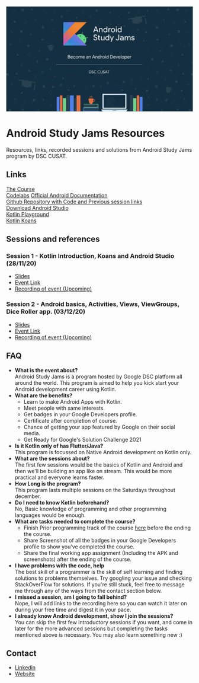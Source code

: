 ![](./assets/Banner.jpg)
# Android Study Jams Resources
Resources, links, recorded sessions and solutions from Android Study Jams program by DSC CUSAT.

## Links
[The Course](https://g.co/android/studyjams)  
[Codelabs](codelabs.developers.google.com)
[Official Android Documentation](developer.android.com)   
[Github Repository with Code and Previous session links](https://github.com/DSCCUSAT/Android-Study-Jams-Resources)   
[Download Android Studio](developer.android.com/studio)  
[Kotlin Playground](play.kotlinlang.org)  
[Kotlin Koans](play.kotlinlang.org/koans/overview)

## Sessions and references

### Session 1 - Kotlin Introduction, Koans and Android Studio (28/11/20)
- [Slides](https://docs.google.com/presentation/d/1OPBYkuMV2E_xey0hvmBe08-eGWSsWlh-ZzQxk7TP6Io/edit?usp=sharing)
- [Event Link](https://dsc.community.dev/events/details/developer-student-clubs-cochin-university-of-science-and-technology-presents-android-study-jams/#/)
- [Recording of event (Upcoming)]()

### Session 2 - Android basics, Activities, Views, ViewGroups, Dice Roller app. (03/12/20)
- [Slides](https://docs.google.com/presentation/d/1PC7EZQMV5Pv6MATj1lU4LY7HXUaQ61YBA-qdifzo1m8/edit?usp=sharing)
- [Event Link](https://dsc.community.dev/events/details/developer-student-clubs-cochin-university-of-science-and-technology-presents-android-study-jams-ii/#/)
- [Recording of event (Upcoming)]()
  
## FAQ
- **What is the event about?**  
    Android Study Jams is a program hosted by Google DSC platform all around the world. This program is aimed to help you kick start your Android development career using Kotlin.
- **What are the benefits?**  
    * Learn to make Android Apps with Kotlin.
    * Meet people with same interests.
    * Get badges in your Google Developers profile.
    * Certificate after completion of course.
    * Chance of getting your app featured by Google on their social media.
    * Get Ready for Google's Solution Challenge 2021
- **Is it Kotlin only of has Flutter/Java?**  
    This program is focussed on Native Android development on Kotlin only.
- **What are the sessions about?**  
    The first few sessions would be the basics of Kotlin and Android and then we'll be building an app like on stream. This would be more practical and everyone learns faster.
- **How Long is the program?**  
    This program lasts multiple sessions on the Saturdays throughout december.
- **Do I need to know Kotlin beforehand?**  
    No, Basic knowledge of programming and other programming languages would be enough.
- **What are tasks needed to complete the course?**  
    * Finish Prior programming track of the course [here](https://g.co/android/studyjams) before the ending the course.
    * Share Screenshot of all the badges in your Google Developers profile to show you've completed the course.
    * Share the final working app assignment (Including the APK and screenshots) after the ending of the course.
- **I have problems with the code, help**  
    The best skill of a programmer is the skill of self learning and finding solutions to problems themselves. Try googling your issue and checking StackOverFlow for solutions. If you're still stuck, feel free to message me through any of the ways from the contact section below.
- **I missed a session, am I going to fall behind?**  
    Nope, I will add links to the recording here so you can watch it later on during your free time and digest it in your pace. 
- **I already know Android development, show I join the sessions?**  
    You can skip the first few introductory sessions if you want, and come in later for the more advanced sessions but completing the tasks mentioned above is necessary. You may also learn something new :)

## Contact
- [Linkedin](https://www.linkedin.com/in/cybershark/)
- [Website](https://sarath.is-a.dev/)


